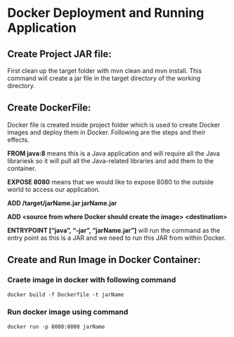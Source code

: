 # Docker Deployment and Running Application

## Create Project JAR file:

First clean up the target folder with mvn clean and mvn install.
This command will create a jar file in the target directory of the working directory.

## Create DockerFile:
Docker file is created inside project folder which is used to create Docker images and deploy them in Docker. Following are the steps and their effects.

**FROM java:8** means this is a Java application and will require all the Java librariesk so it will pull all the Java-related libraries and add them to the container.

**EXPOSE 8080** means that we would like to expose 8080 to the outside world to access our application.

**ADD /target/jarName.jar jarName.jar**

**ADD \<source from where Docker should create the image> \<destination>**

**ENTRYPOINT [“java”, “-jar”, “jarName.jar”]** will run the command as the entry point as this is a JAR and we need to run this JAR from within Docker.

## Create and Run Image in Docker Container:

### Craete image in docker with following command
```docker build -f Dockerfile -t jarName```

### Run docker image using command
```docker run -p 8080:8080 jarName```

